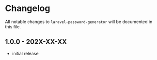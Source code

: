 # Changelog

All notable changes to `laravel-password-generator` will be documented in this file.

## 1.0.0 - 202X-XX-XX

- initial release
